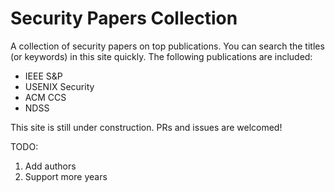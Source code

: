 # Security Papers Collection

A collection of security papers on top publications. You can search the titles (or keywords) in this site quickly. The following publications are included:

- IEEE S&P
- USENIX Security
- ACM CCS
- NDSS

This site is still under construction. PRs and issues are welcomed!

TODO:

1. Add authors
2. Support more years